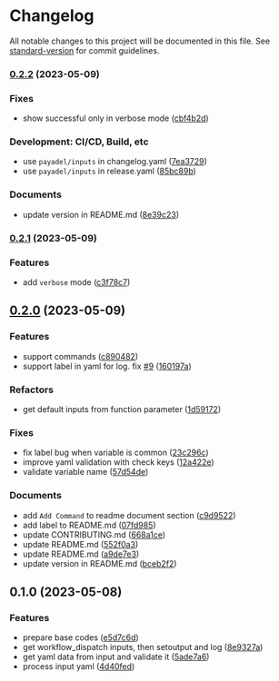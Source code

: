 # Changelog

All notable changes to this project will be documented in this file. See [standard-version](https://github.com/conventional-changelog/standard-version) for commit guidelines.

### [0.2.2](https://github.com/Payadel/inputs/compare/v0.2.1...v0.2.2) (2023-05-09)


### Fixes

* show successful only in verbose mode ([cbf4b2d](https://github.com/Payadel/inputs/commit/cbf4b2dd243096957f8b5118637ad2ab97b9b975))


### Development: CI/CD, Build, etc

* use `payadel/inputs` in changelog.yaml ([7ea3729](https://github.com/Payadel/inputs/commit/7ea3729244830407cf8c18fbffac9ffff150f7a6))
* use `payadel/inputs` in release.yaml ([85bc89b](https://github.com/Payadel/inputs/commit/85bc89be84ebf8573c5f82a75e5185c626a5e4c7))


### Documents

* update version in README.md ([8e39c23](https://github.com/Payadel/inputs/commit/8e39c2359593d0d5270b0d3d002385bdb60d721a))

### [0.2.1](https://github.com/Payadel/inputs/compare/v0.2.0...v0.2.1) (2023-05-09)


### Features

* add `verbose` mode ([c3f78c7](https://github.com/Payadel/inputs/commit/c3f78c7ea94dbbe3ccffc04114c84aa2a098fb2d))

## [0.2.0](https://github.com/Payadel/inputs/compare/v0.1.0...v0.2.0) (2023-05-09)


### Features

* support commands ([c890482](https://github.com/Payadel/inputs/commit/c890482421625b502b407c621888b6d7a5463c27))
* support label in yaml for log. fix [#9](https://github.com/Payadel/inputs/issues/9) ([160197a](https://github.com/Payadel/inputs/commit/160197a035ddee4cef7df60caa609f70fc8b5b45))


### Refactors

* get default inputs from function parameter ([1d59172](https://github.com/Payadel/inputs/commit/1d591722ae524d3f0857a49d10453825ab7cbda7))


### Fixes

* fix label bug when variable is common ([23c296c](https://github.com/Payadel/inputs/commit/23c296cf7d81a2fbc04e45c0615c1d415f73f9b3))
* improve yaml validation with check keys ([12a422e](https://github.com/Payadel/inputs/commit/12a422edd1e7493669a210f99c99e2ebfc0d6d57))
* validate variable name ([57d54de](https://github.com/Payadel/inputs/commit/57d54def2e2502cdd77d7c0fe5bfbc1e85ce819f))


### Documents

* add `Add Command` to readme document section ([c9d9522](https://github.com/Payadel/inputs/commit/c9d9522b86e580bc618a16b1f922915b03293708))
* add label to README.md ([07fd985](https://github.com/Payadel/inputs/commit/07fd985fb8f9a9009f4ddca562002426bc0e4127))
* update CONTRIBUTING.md ([668a1ce](https://github.com/Payadel/inputs/commit/668a1ce9e0f2ba0aecebcbee4e31dca3712f6e32))
* update README.md ([552f0a3](https://github.com/Payadel/inputs/commit/552f0a39b2a6b176fabcb42f2cbb47babd3ac3a6))
* update README.md ([a9de7e3](https://github.com/Payadel/inputs/commit/a9de7e317851039668159d09685eface27438f40))
* update version in README.md ([bceb2f2](https://github.com/Payadel/inputs/commit/bceb2f22a4b7f78aaab1c579f465774c4ce999f2))

## 0.1.0 (2023-05-08)

### Features

* prepare base codes ([e5d7c6d](https://github.com/Payadel/inputs/commit/e5d7c6d7dabae06ee5b551dba0b571c9633a90fc))
* get workflow_dispatch inputs, then setoutput and
  log ([8e9327a](https://github.com/Payadel/inputs/commit/8e9327ab7894f77a85ed0cf56e4c6cdf83ca9b2d))
* get yaml data from input and validate
  it ([5ade7a6](https://github.com/Payadel/inputs/commit/5ade7a696135427388a4fe8117038f61acfa909e))
* process input yaml ([4d40fed](https://github.com/Payadel/inputs/commit/4d40feda9a27335d29f6ff6d1bce8a14a6a2828d))
